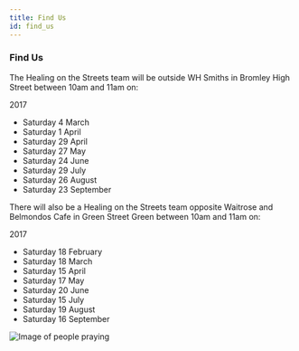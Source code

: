 ```yaml
---
title: Find Us
id: find_us
---
```


### Find Us

The Healing on the Streets team will be outside WH Smiths in Bromley High Street between 10am and 11am on:

2017
* Saturday 4 March
* Saturday 1 April
* Saturday 29 April
* Saturday 27 May
* Saturday 24 June
* Saturday 29 July
* Saturday 26 August
* Saturday 23 September

There will also be a Healing on the Streets team opposite Waitrose and Belmondos Cafe in Green Street Green between 10am and 11am on:

2017
* Saturday 18 February
* Saturday 18 March
* Saturday 15 April
* Saturday 17 May
* Saturday 20 June
* Saturday 15 July
* Saturday 19 August
* Saturday 16 September

![Image of people praying](/gen/images/IMG_0597-large.JPG)

